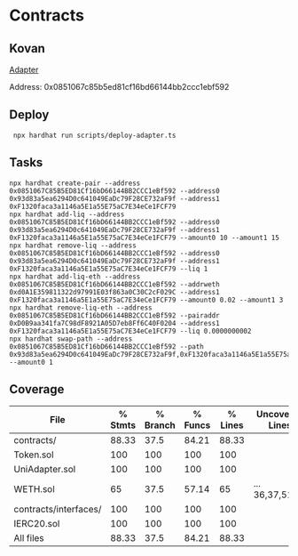 # Contracts
## Kovan

[Adapter](https://kovan.etherscan.io/address/0x0851067c85b5ed81cf16bd66144bb2ccc1ebf592)

Address: 0x0851067c85b5ed81cf16bd66144bb2ccc1ebf592
## Deploy
```shell
 npx hardhat run scripts/deploy-adapter.ts 
```
## Tasks
```shell
npx hardhat create-pair --address 0x0851067C85B5ED81Cf16bD66144BB2CCC1eBf592 --address0 0x93d83a5ea6294D0c641049EaDc79F28CE732aF9f --address1 0xF1320faca3a1146a5E1a55E75aC7E34eCe1FCF79
npx hardhat add-liq --address 0x0851067C85B5ED81Cf16bD66144BB2CCC1eBf592 --address0 0x93d83a5ea6294D0c641049EaDc79F28CE732aF9f --address1 0xF1320faca3a1146a5E1a55E75aC7E34eCe1FCF79 --amount0 10 --amount1 15
npx hardhat remove-liq --address 0x0851067C85B5ED81Cf16bD66144BB2CCC1eBf592 --address0 0x93d83a5ea6294D0c641049EaDc79F28CE732aF9f --address1 0xF1320faca3a1146a5E1a55E75aC7E34eCe1FCF79 --liq 1
npx hardhat add-liq-eth --address 0x0851067C85B5ED81Cf16bD66144BB2CCC1eBf592 --addrweth 0xd0A1E359811322d97991E03f863a0C30C2cF029C --address1 0xF1320faca3a1146a5E1a55E75aC7E34eCe1FCF79 --amount0 0.02 --amount1 3
npx hardhat remove-liq-eth --address 0x0851067C85B5ED81Cf16bD66144BB2CCC1eBf592 --pairaddr 0xD0B9aa341fa7C98dF8921A05D7eb8Ff6C40F0204 --address1 0xF1320faca3a1146a5E1a55E75aC7E34eCe1FCF79 --liq 0.0000000002
npx hardhat swap-path --address 0x0851067C85B5ED81Cf16bD66144BB2CCC1eBf592 --path 0x93d83a5ea6294D0c641049EaDc79F28CE732aF9f,0xF1320faca3a1146a5E1a55E75aC7E34eCe1FCF79,0xf778d0b1D03592733Ce817A745305637c25cAb90 --amount0 1
```
## Coverage
File                   |  % Stmts | % Branch |  % Funcs |  % Lines |Uncovered Lines |
-----------------------|----------|----------|----------|----------|----------------|
 contracts/            |    88.33 |     37.5 |    84.21 |    88.33 |                |
  Token.sol            |      100 |      100 |      100 |      100 |                |
  UniAdapter.sol       |      100 |      100 |      100 |      100 |                |
  WETH.sol             |       65 |     37.5 |    57.14 |       65 |... 36,37,51,52 |
 contracts/interfaces/ |      100 |      100 |      100 |      100 |                |
  IERC20.sol           |      100 |      100 |      100 |      100 |                |
All files              |    88.33 |     37.5 |    84.21 |    88.33 |                |